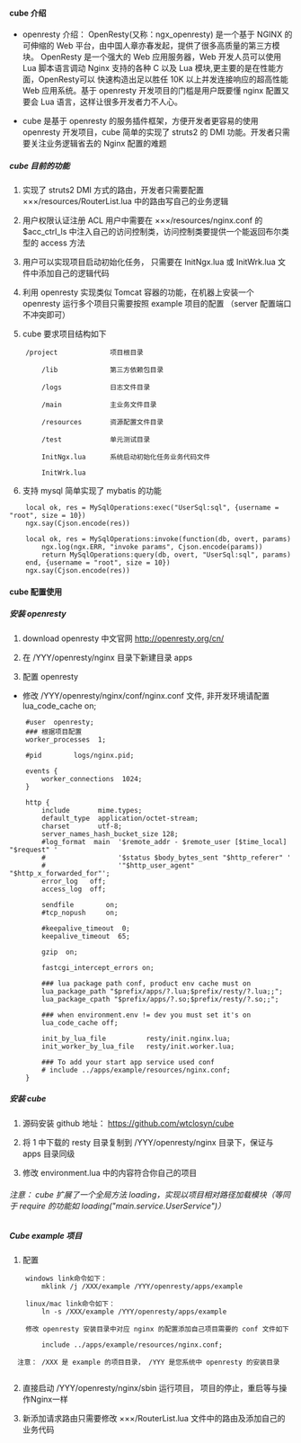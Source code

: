 #### cube 介绍

* openresty 介绍： OpenResty(又称：ngx_openresty) 是一个基于 NGINX 的可伸缩的 Web 平台，由中国人章亦春发起，提供了很多高质量的第三方模块。
                OpenResty 是一个强大的 Web 应用服务器，Web 开发人员可以使用 Lua 脚本语言调动 Nginx 支持的各种 C 以及 Lua 模块,更主要的是在性能方面，OpenResty可以 快速构造出足以胜任 10K 以上并发连接响应的超高性能 Web 应用系统。基于 openresty 开发项目的门槛是用户既要懂 nginx 配置又要会 Lua 语言，这样让很多开发者力不人心。
                
* cube 是基于 openresty 的服务插件框架，方便开发者更容易的使用 openresty 开发项目，cube 简单的实现了 struts2 的 DMI 功能。开发者只需要关注业务逻辑省去的 Nginx 配置的难题
 
##### cube 目前的功能

1. 实现了 struts2 DMI 方式的路由，开发者只需要配置 ×××/resources/RouterList.lua 中的路由写自己的业务逻辑

2. 用户权限认证注册 ACL 用户中需要在 ×××/resources/nginx.conf 的 $acc_ctrl_ls 中注入自己的访问控制类，访问控制类要提供一个能返回布尔类型的 access 方法

3. 用户可以实现项目启动初始化任务， 只需要在 InitNgx.lua 或 InitWrk.lua 文件中添加自己的逻辑代码

4. 利用 openresty 实现类似 Tomcat 容器的功能，在机器上安装一个 openresty 运行多个项目只需要按照 example 项目的配置 （server 配置端口不冲突即可） 

5. cube 要求项目结构如下

```
    /project             项目根目录
    
        /lib             第三方依赖包目录
        
        /logs            日志文件目录
        
        /main            主业务文件目录
        
        /resources       资源配置文件目录
        
        /test            单元测试目录
        
        InitNgx.lua      系统启动初始化任务业务代码文件
        
        InitWrk.lua
```

6. 支持 mysql 简单实现了 mybatis 的功能

```
    local ok, res = MySqlOperations:exec("UserSql:sql", {username = "root", size = 10})
    ngx.say(Cjson.encode(res))
    
    local ok, res = MySqlOperations:invoke(function(db, overt, params)
        ngx.log(ngx.ERR, "invoke params", Cjson.encode(params))
        return MySqlOperations:query(db, overt, "UserSql:sql", params)
    end, {username = "root", size = 10})
    ngx.say(Cjson.encode(res))
```

#### cube 配置使用

##### 安装 openresty 

1. download openresty 中文官网 http://openresty.org/cn/

2. 在 /YYY/openresty/nginx 目录下新建目录 apps

3. 配置 openresty 

* 修改 /YYY/openresty/nginx/conf/nginx.conf 文件, 非开发环境请配置 lua_code_cache on;

```
    #user  openresty;
    ### 根据项目配置
    worker_processes  1;

    #pid        logs/nginx.pid;

    events {
        worker_connections  1024;
    }

    http {
        include       mime.types;
        default_type  application/octet-stream;
        charset 	  utf-8;
        server_names_hash_bucket_size 128;
        #log_format  main  '$remote_addr - $remote_user [$time_local] "$request" '
        #                  '$status $body_bytes_sent "$http_referer" '
        #                  '"$http_user_agent" "$http_x_forwarded_for"';
        error_log   off;
        access_log  off;

        sendfile        on;
        #tcp_nopush     on;

        #keepalive_timeout  0;
        keepalive_timeout  65;

        gzip  on;

        fastcgi_intercept_errors on;

        ### lua package path conf, product env cache must on 
        lua_package_path "$prefix/apps/?.lua;$prefix/resty/?.lua;;";
        lua_package_cpath "$prefix/apps/?.so;$prefix/resty/?.so;;";
        
        ### when environment.env != dev you must set it's on
        lua_code_cache off;

        init_by_lua_file          resty/init.nginx.lua;
        init_worker_by_lua_file   resty/init.worker.lua;

        ### To add your start app service used conf 
        # include ../apps/example/resources/nginx.conf;
    }
```  

##### 安装 cube

1. 源码安装 github 地址： https://github.com/wtclosyn/cube
 
2. 将 1 中下载的 resty 目录复制到 /YYY/openresty/nginx 目录下，保证与 apps 目录同级

3. 修改 environment.lua 中的内容符合你自己的项目

###### 注意： cube 扩展了一个全局方法 loading，实现以项目相对路径加载模块（等同于 require 的功能如 loading("main.service.UserService")）

##### Cube example 项目

1. 配置

``` 
    windows link命令如下：
        mklink /j /XXX/example /YYY/openresty/apps/example
    
    linux/mac link命令如下：
        ln -s /XXX/example /YYY/openresty/apps/example
        
    修改 openresty 安装目录中对应 nginx 的配置添加自己项目需要的 conf 文件如下
    
        include ../apps/example/resources/nginx.conf;
        
  注意： /XXX 是 example 的项目目录， /YYY 是您系统中 openresty 的安装目录
  
```    

2. 直接启动 /YYY/openresty/nginx/sbin 运行项目， 项目的停止，重启等与操作Nginx一样

3. 新添加请求路由只需要修改 ×××/RouterList.lua 文件中的路由及添加自己的业务代码
